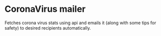 # CoronaVirus mailer

Fetches corona virus stats using api and emails it (along with some tips for safety) to desired recipients automatically.
